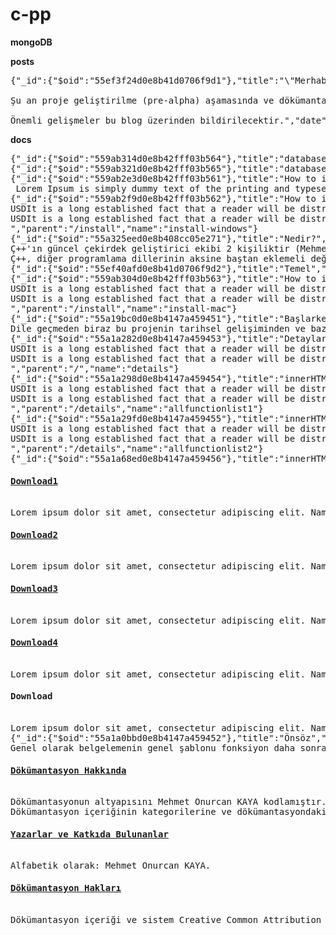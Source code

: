 # c-pp

**mongoDB**

**posts**

<pre>
{"_id":{"$oid":"55ef3f24d0e8b41d0706f9d1"},"title":"\"Merhaba Dünya\" yaz;","content":"Bu blog Ç++ Türkçe Programlama dili geliştirici haberlerini, yenilikleri vs. içerisinde barındıracaktır.<br><br>Şu an proje geliştirilme (pre-alpha) aşamasında ve dökümantasyon yazılıyor. Önce JavaScript üzerinde webte uygulama geliştirmek kolay olduğundan web framework yazacağız ardından v8 engine kullanarak bir masaüstü programlama dili haline getireceğiz. Şu an frameworke yeni başladık.<br><br>Önemli gelişmeler bu blog üzerinden bildirilecektir.","date":{"$date":2382878787653}}
</pre>

**docs**

<pre>
{"_id":{"$oid":"559ab314d0e8b42fff03b564"},"title":"database","content":"USD","parent":"/","name":"db"}
{"_id":{"$oid":"559ab321d0e8b42fff03b565"},"title":"database insert","content":"USD","parent":"/db","name":"db-insert"}
{"_id":{"$oid":"559ab2e3d0e8b42fff03b561"},"title":"How to install","content":"Burası install hakkında genel açıklama. Alttada dizin ama ora kısa kısa tüm content değil.<br> Lorem Ipsum is simply dummy text of the printing and typesetting industry. Lorem Ipsum has been the industry's standard dummy text ever since the 1500s, when an unknown printer took a galley of type and scrambled it to make a type specimen book. It has survived not only five centuries, but also the leap into electronic typesetting, remaining essentially unchanged. It was popularised in the 1960s with the release of Letraset sheets containing Lorem Ipsum passages, and more recently with desktop publishing software like Aldus PageMaker including versions of Lorem Ipsum.","parent":"/","name":"install"}
{"_id":{"$oid":"559ab2f9d0e8b42fff03b562"},"title":"How to install for windows","content":"USDIt is a long established fact that a reader will be distracted by the readable content of a page when looking at its layout. The point of using Lorem Ipsum is that it has a more-or-less normal distribution of letters, as opposed to using 'Content here, content here', making it look like readable English. Many desktop publishing packages and web page editors now use Lorem Ipsum as their default model text, and a search for 'lorem ipsum' will uncover many web sites still in their infancy. Various versions have evolved over the years, sometimes by accident, sometimes on purpose (injected humour and the like.<br>USDIt is a long established fact that a reader will be distracted by the readable content of a page when looking at its layout. The point of using Lorem Ipsum is that it has a more-or-less normal distribution of letters, as opposed to using 'Content here, content here', making it look like readable English. Many desktop publishing packages and web page editors now use Lorem Ipsum as their default model text, and a search for 'lorem ipsum' will uncover many web sites still in their infancy. Various versions have evolved over the years, sometimes by accident, sometimes on purpose (injected humour and the like).<br>USDIt is a long established fact that a reader will be distracted by the readable content of a page when looking at its layout. The point of using Lorem Ipsum is that it has a more-or-less normal distribution of letters, as opposed to using 'Content here, content here', making it look like readable English. Many desktop publishing packages and web page editors now use Lorem Ipsum as their default model text, and a search for 'lorem ipsum' will uncover many web sites still in their infancy. Various versions have evolved over the years, sometimes by accident, sometimes on purpose (injected humour and the like).<br>","parent":"/install","name":"install-windows"}
{"_id":{"$oid":"55a325eed0e8b408cc05e271"},"title":"Nedir?","content":"Ç++, Temmuz 2015'de geliştirilmeye başlanan açık kaynak kodlu, terminal ve web üzerinde çalışan Türkçe programlama dili (yorumlayıcı) projesidir. Proje gönüllüler tarafından geliştirilmektedir ve hiçbir kar amacı gütmez.<br>Ç++'ın güncel çekirdek geliştirici ekibi 2 kişiliktir (Mehmet Onurcan KAYA ve Doğukan AKAR).<br>Ç++, diğer programlama dillerinin aksine baştan eklemeli değil, Türkçe'nin sözdizimine uygun olarak sondan eklemeli bir syntaxa (söz dizimine) sahiptir. Etkileyici ve zarif sözdizimine sahip olması öğrenimini kolaylaştırır. Bu yüzden, daha önce programlama deneyiminiz olmamışsa programlama macerasına Ç++ ile atılmak doğru bir tercih olacaktır.","parent":"/intro","name":"what"}
{"_id":{"$oid":"55ef40afd0e8b41d0706f9d2"},"title":"Temel","content":"Bu başlık altında Ç++ programlama diline giriş yapacaksınız. Dilin söz dizimi, değişkenler gibi çok temel kavramları öğreneceksiniz.","parent":"/","name":"basics"}
{"_id":{"$oid":"559ab304d0e8b42fff03b563"},"title":"How to install for macc","content":"USDIt is a long established fact that a reader will be distracted by the readable content of a page when looking at its layout. The point of using Lorem Ipsum is that it has a more-or-less normal distribution of letters, as opposed to using 'Content here, content here', making it look like readable English. Many desktop publishing packages and web page editors now use Lorem Ipsum as their default model text, and a search for 'lorem ipsum' will uncover many web sites still in their infancy. Various versions have evolved over the years, sometimes by accident, sometimes on purpose (injected humour and the like).USDIt is a long established fact that a reader will be distracted by the readable content of a page when looking at its layout. The point of using Lorem Ipsum is that it has a more-or-less normal distribution of letters, as opposed to using 'Content here, content here', making it look like readable English. Many desktop publishing packages and web page editors now use Lorem Ipsum as their default model text, and a search for 'lorem ipsum' will uncover many web sites still in their infancy. Various versions have evolved over the years, sometimes by accident, sometimes on purpose (injected humour and the like).USDIt is a long established fact that a reader will be distracted by the readable content of a page when looking at its layout. The point of using Lorem Ipsum is that it has a more-or-less normal distribution of letters, as opposed to using 'Content here, content here', making it look like readable English. Many desktop publishing packages and web page editors now use Lorem Ipsum as their default model text, and a search for 'lorem ipsum' will uncover many web sites still in their infancy. Various versions have evolved over the years, sometimes by accident, sometimes on purpose (injected humour and the like).<br>USDIt is a long established fact that a reader will be distracted by the readable content of a page when looking at its layout. The point of using Lorem Ipsum is that it has a more-or-less normal distribution of letters, as opposed to using 'Content here, content here', making it look like readable English. Many desktop publishing packages and web page editors now use Lorem Ipsum as their default model text, and a search for 'lorem ipsum' will uncover many web sites still in their infancy. Various versions have evolved over the years, sometimes by accident, sometimes on purpose (injected humour and the like).<br>USDIt is a long established fact that a reader will be distracted by the readable content of a page when looking at its layout. The point of using Lorem Ipsum is that it has a more-or-less normal distribution of letters, as opposed to using 'Content here, content here', making it look like readable English. Many desktop publishing packages and web page editors now use Lorem Ipsum as their default model text, and a search for 'lorem ipsum' will uncover many web sites still in their infancy. Various versions have evolved over the years, sometimes by accident, sometimes on purpose (injected humour and the like).<br>","parent":"/install","name":"install-mac"}
{"_id":{"$oid":"55a19bc0d0e8b4147a459451"},"title":"Başlarken","content":"Yeni bir dilin öğrenilmesi zorlayıcı olabilir ama aynı zamanda heyecan verici bir aktivitedir. Dilde projeler geliştirmeniz için çeşitli makaleler hazırladık ve çok temiz, özlü bir dökümantasyon oluşturmaya çalıştık. Umarım beğenirsiniz. <br />Dile geçmeden biraz bu projenin tarihsel gelişiminden ve bazı başka gereksiz detayşardan söz edeceğim, \"başlarken\" bölümü de bu gereksiz detaylardan oluşacak. O yüzden bu bölümü atlayıp direkt olarak <a href=/doc/install>\"ortam kurulumu\"</a> bölümüne atlayabilirsiniz.","parent":"/","name":"intro"}
{"_id":{"$oid":"55a1a282d0e8b4147a459453"},"title":"Detaylar","content":"USDIt is a long established fact that a reader will be distracted by the readable content of a page when looking at its layout. The point of using Lorem Ipsum is that it has a more-or-less normal distribution of letters, as opposed to using 'Content here, content here', making it look like readable English. Many desktop publishing packages and web page editors now use Lorem Ipsum as their default model text, and a search for 'lorem ipsum' will uncover many web sites still in their infancy. Various versions have evolved over the years, sometimes by accident, sometimes on purpose (injected humour and the like.<br>USDIt is a long established fact that a reader will be distracted by the readable content of a page when looking at its layout. The point of using Lorem Ipsum is that it has a more-or-less normal distribution of letters, as opposed to using 'Content here, content here', making it look like readable English. Many desktop publishing packages and web page editors now use Lorem Ipsum as their default model text, and a search for 'lorem ipsum' will uncover many web sites still in their infancy. Various versions have evolved over the years, sometimes by accident, sometimes on purpose (injected humour and the like).<br>USDIt is a long established fact that a reader will be distracted by the readable content of a page when looking at its layout. The point of using Lorem Ipsum is that it has a more-or-less normal distribution of letters, as opposed to using 'Content here, content here', making it look like readable English. Many desktop publishing packages and web page editors now use Lorem Ipsum as their default model text, and a search for 'lorem ipsum' will uncover many web sites still in their infancy. Various versions have evolved over the years, sometimes by accident, sometimes on purpose (injected humour and the like).<br>","parent":"/","name":"details"}
{"_id":{"$oid":"55a1a298d0e8b4147a459454"},"title":"innerHTML","content":"USDIt is a long established fact that a reader will be distracted by the readable content of a page when looking at its layout. The point of using Lorem Ipsum is that it has a more-or-less normal distribution of letters, as opposed to using 'Content here, content here', making it look like readable English. Many desktop publishing packages and web page editors now use Lorem Ipsum as their default model text, and a search for 'lorem ipsum' will uncover many web sites still in their infancy. Various versions have evolved over the years, sometimes by accident, sometimes on purpose (injected humour and the like.<br>USDIt is a long established fact that a reader will be distracted by the readable content of a page when looking at its layout. The point of using Lorem Ipsum is that it has a more-or-less normal distribution of letters, as opposed to using 'Content here, content here', making it look like readable English. Many desktop publishing packages and web page editors now use Lorem Ipsum as their default model text, and a search for 'lorem ipsum' will uncover many web sites still in their infancy. Various versions have evolved over the years, sometimes by accident, sometimes on purpose (injected humour and the like).<br>USDIt is a long established fact that a reader will be distracted by the readable content of a page when looking at its layout. The point of using Lorem Ipsum is that it has a more-or-less normal distribution of letters, as opposed to using 'Content here, content here', making it look like readable English. Many desktop publishing packages and web page editors now use Lorem Ipsum as their default model text, and a search for 'lorem ipsum' will uncover many web sites still in their infancy. Various versions have evolved over the years, sometimes by accident, sometimes on purpose (injected humour and the like).<br>","parent":"/details","name":"allfunctionlist1"}
{"_id":{"$oid":"55a1a29fd0e8b4147a459455"},"title":"innerHTML2","content":"USDIt is a long established fact that a reader will be distracted by the readable content of a page when looking at its layout. The point of using Lorem Ipsum is that it has a more-or-less normal distribution of letters, as opposed to using 'Content here, content here', making it look like readable English. Many desktop publishing packages and web page editors now use Lorem Ipsum as their default model text, and a search for 'lorem ipsum' will uncover many web sites still in their infancy. Various versions have evolved over the years, sometimes by accident, sometimes on purpose (injected humour and the like.<br>USDIt is a long established fact that a reader will be distracted by the readable content of a page when looking at its layout. The point of using Lorem Ipsum is that it has a more-or-less normal distribution of letters, as opposed to using 'Content here, content here', making it look like readable English. Many desktop publishing packages and web page editors now use Lorem Ipsum as their default model text, and a search for 'lorem ipsum' will uncover many web sites still in their infancy. Various versions have evolved over the years, sometimes by accident, sometimes on purpose (injected humour and the like).<br>USDIt is a long established fact that a reader will be distracted by the readable content of a page when looking at its layout. The point of using Lorem Ipsum is that it has a more-or-less normal distribution of letters, as opposed to using 'Content here, content here', making it look like readable English. Many desktop publishing packages and web page editors now use Lorem Ipsum as their default model text, and a search for 'lorem ipsum' will uncover many web sites still in their infancy. Various versions have evolved over the years, sometimes by accident, sometimes on purpose (injected humour and the like).<br>","parent":"/details","name":"allfunctionlist2"}
{"_id":{"$oid":"55a1a68ed0e8b4147a459456"},"title":"innerHTML3","content":"Lorem ipsum dolor sit amet, consectetur adipiscing elit. Nam varius ipsum ac eleifend euismod. Donec porta lectus consequat metus laoreet porta. Nullam viverra massa in leo fermentum, nec sagittis lectus maximus. Suspendisse lorem turpis, viverra eu libero in, iaculis auctor justo. Sed tellus libero, laoreet ac libero et, volutpat ultrices turpis. Aenean eu elit faucibus, faucibus arcu at, consectetur <br /><h4><a href=\"#1\">Download1</a></h4><br />Lorem ipsum dolor sit amet, consectetur adipiscing elit. Nam varius ipsum ac eleifend euismod. Donec porta lectus consequat metus laoreet porta. Nullam viverra massa in leo fermentum, nec sagittis lectus maximus. Suspendisse lorem turpis, viverra eu libero in, iaculis auctor justo. Sed tellus libero, laoreet ac libero et, volutpat ultrices turpis. Aenean eu elit faucibus, faucibus arcu at, consectetur <br /><h4><a href=\"#2\">Download2</a></h4><br />Lorem ipsum dolor sit amet, consectetur adipiscing elit. Nam varius ipsum ac eleifend euismod. Donec porta lectus consequat metus laoreet porta. Nullam viverra massa in leo fermentum, nec sagittis lectus maximus. Suspendisse lorem turpis, viverra eu libero in, iaculis auctor justo. Sed tellus libero, laoreet ac libero et, volutpat ultrices turpis. Aenean eu elit faucibus, faucibus arcu at, consectetur laoreet porta. Nullam viverra massa in leo fermentum, nec sagittis lectus maximus. Suspendisse lorem turpis, viverra eu libero in, iaculis auctor justo. Sed tellus libero, laoreet ac libero et, volutpat ultrices turpis. Aenean eu elit faucibus, faucibus arcu at, consectetur <br /><h4><a href=\"#3\">Download3</a></h4><br />Lorem ipsum dolor sit amet, consectetur adipiscing elit. Nam varius ipsum ac eleifend euismod. Donec porta lectus consequat metus laoreet porta. Nullam viverra massa in leo fermentum, nec sagittis lectus maximus. Suspendisse lorem turpis, viverra eu libero in, iaculis auctor justo. Sed tellus libero, laoreet ac libero et, volutpat ultrices turpis. Aenean eu elit faucibus, faucibus arcu at, consectetur laoreet porta. Nullam viverra massa in leo fermentum, nec sagittis lectus maximus. Suspendisse lorem turpis, viverra eu libero in, iaculis auctor justo. Sed tellus libero, laoreet ac libero et, volutpat ultrices turpis. Aenean eu elit faucibus, faucibus arcu at, consectetur <br /><h4><a href=\"#4\">Download4</a></h4><br />Lorem ipsum dolor sit amet, consectetur adipiscing elit. Nam varius ipsum ac eleifend euismod. Donec porta lectus consequat metus laoreet porta. Nullam viverra massa in leo fermentum, nec sagittis lectus maximus. Suspendisse lorem turpis, viverra eu libero in, iaculis auctor justo. Sed tellus libero, laoreet ac libero et, volutpat ultrices turpis. Aenean eu elit faucibus, faucibus arcu at, consectetur laoreet porta. Nullam viverra massa in leo fermentum, nec sagittis lectus maximus. Suspendisse lorem turpis, viverra eu libero in, iaculis auctor justo. Sed tellus libero, laoreet ac libero et, volutpat ultrices turpis. Aenean eu elit faucibus, faucibus arcu at, consectetur <br /><h4>Download</h4><br />Lorem ipsum dolor sit amet, consectetur adipiscing elit. Nam varius ipsum ac eleifend euismod. Donec porta lectus consequat metus laoreet porta. Nullam viverra massa in leo fermentum, nec sagittis lectus maximus. Suspendisse lorem turpis, viverra eu libero in, iaculis auctor justo. Sed tellus libero, laoreet ac libero et, volutpat.","parent":"/details","name":"allfunctionlist3"}
{"_id":{"$oid":"55a1a0bbd0e8b4147a459452"},"title":"Önsöz","content":"Bu dökümantasyondaki belgeleri iyice okuduktan sonra Ç++ programlama dilinde uzmanlaşacağınızı garanti ederim. Dökümantasyonlardan öğrendiğiniz fonksiyonları bu sitede bulabileceğiniz makalelerle karmaşık betiklerde kullanabilir, kendi sistemlerinizi yazabilirsiniz. Dökümantasyon ve makaleler birbirini tamamlayacaktır.<br>Genel olarak belgelemenin genel şablonu fonksiyon daha sonrasında örnek kullanım şeklindedir. Dökümantasyonun işlev başvuru kılavuzu olmasının yanında Ç++'ın önemli özelliklerinin bazılarının açıklamaları ile tamamlayıcı bazı bilgiler de içermektedir.<br><h4><a href=\"#0\">Dökümantasyon Hakkında</a></h4><br>Dökümantasyonun altyapısını Mehmet Onurcan KAYA kodlamıştır. Sistem node.js programlama dilini kullanmaktadır ve Express frameworkü üzerinde çalışmaktadır. Veri tabanı olarak da mongodb'yi kullanmaktadır. Sitenin, dökümantasyonun kaynak kodlarını da Github Ç++ açık kaynak kod sayfasında bulabilirsiniz.<br>Dökümantasyon içeriğinin kategorilerine ve dökümantasyondaki belge başlıklarına soldaki menüden ulaşabilirsiniz. Bölüm ismine tıkladıktan sonra ilgili kategorideki belgelemeler gözükecektir. Belgelemelere gitmek için başlığa tıklayın. Belge içinde ana başlıklar siz kaydırdıkça URL'inizde güncellenir. Herhangi bir yerde paylaşırken direk konuya gidilmesi açısından kolaylık sağlar. Paylaşmak istediğiniz belge alt başlığının üstüne tıkladığınızda sayfa URL'sinde hash yapısı kendini güncelleyecektir, böylece linke tıklayanlar direkt olarak alt başlığa ulaşırlar. Tüm dökümantasyonu baştan aşağı okuma gereğini kaldırdığı için bu okuyucuya bir başvuru kaynağı olarak kolaylık sağlar.<br><h4><a href=\"#1\">Yazarlar ve Katkıda Bulunanlar</a></h4><br>Alfabetik olarak: Mehmet Onurcan KAYA.<br><h4><a href=\"#2\">Dökümantasyon Hakları</a></h4><br>Dökümantasyon içeriği ve sistem Creative Common Attribution 3.0 Lisansıyla koruma altına alınmıştır. Kod örnekleri BSD lisansı ile lisanlanmıştır.","parent":"/intro","name":"prologue"}
</pre>
